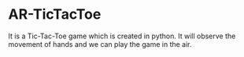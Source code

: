 # AR-TicTacToe
It is a Tic-Tac-Toe game which is created in python. It will observe the movement of hands and we can play the game in the air.
